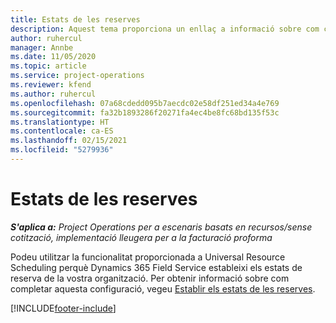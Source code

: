 ```yaml
---
title: Estats de les reserves
description: Aquest tema proporciona un enllaç a informació sobre com configurar els estats de reserva a Project Operations.
author: ruhercul
manager: Annbe
ms.date: 11/05/2020
ms.topic: article
ms.service: project-operations
ms.reviewer: kfend
ms.author: ruhercul
ms.openlocfilehash: 07a68cdedd095b7aecdc02e58df251ed34a4e769
ms.sourcegitcommit: fa32b1893286f20271fa4ec4be8fc68bd135f53c
ms.translationtype: HT
ms.contentlocale: ca-ES
ms.lasthandoff: 02/15/2021
ms.locfileid: "5279936"
---
```

# <a name="booking-statuses"></a>Estats de les reserves

_**S'aplica a:** Project Operations per a escenaris basats en recursos/sense cotització, implementació lleugera per a la facturació proforma_

Podeu utilitzar la funcionalitat proporcionada a Universal Resource Scheduling perquè Dynamics 365 Field Service estableixi els estats de reserva de la vostra organització. Per obtenir informació sobre com completar aquesta configuració, vegeu [Establir els estats de les reserves](https://docs.microsoft.com/dynamics365/field-service/set-up-booking-statuses).


[!INCLUDE[footer-include](../includes/footer-banner.md)]
